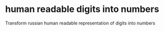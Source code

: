 # human readable digits into numbers

Transform russian human readable representation of digits into numbers
